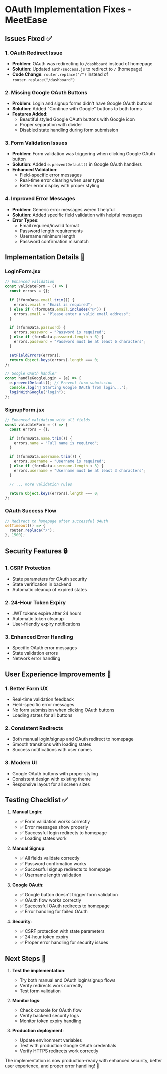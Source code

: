 # OAuth Implementation Fixes - MeetEase

## Issues Fixed ✅

### 1. **OAuth Redirect Issue**

- **Problem**: OAuth was redirecting to `/dashboard` instead of homepage
- **Solution**: Updated `auth/success.js` to redirect to `/` (homepage)
- **Code Change**: `router.replace("/")` instead of `router.replace("/dashboard")`

### 2. **Missing Google OAuth Buttons**

- **Problem**: Login and signup forms didn't have Google OAuth buttons
- **Solution**: Added "Continue with Google" buttons to both forms
- **Features Added**:
  - Beautiful styled Google OAuth buttons with Google icon
  - Proper separation with divider
  - Disabled state handling during form submission

### 3. **Form Validation Issues**

- **Problem**: Form validation was triggering when clicking Google OAuth button
- **Solution**: Added `e.preventDefault()` in Google OAuth handlers
- **Enhanced Validation**:
  - Field-specific error messages
  - Real-time error clearing when user types
  - Better error display with proper styling

### 4. **Improved Error Messages**

- **Problem**: Generic error messages weren't helpful
- **Solution**: Added specific field validation with helpful messages
- **Error Types**:
  - Email required/invalid format
  - Password length requirements
  - Username minimum length
  - Password confirmation mismatch

## Implementation Details 🔧

### LoginForm.jsx

```jsx
// Enhanced validation
const validateForm = () => {
  const errors = {};

  if (!formData.email.trim()) {
    errors.email = "Email is required";
  } else if (!formData.email.includes("@")) {
    errors.email = "Please enter a valid email address";
  }

  if (!formData.password) {
    errors.password = "Password is required";
  } else if (formData.password.length < 6) {
    errors.password = "Password must be at least 6 characters";
  }

  setFieldErrors(errors);
  return Object.keys(errors).length === 0;
};

// Google OAuth handler
const handleGoogleLogin = (e) => {
  e.preventDefault(); // Prevent form submission
  console.log("🔐 Starting Google OAuth from login...");
  loginWithGoogle("login");
};
```

### SignupForm.jsx

```jsx
// Enhanced validation with all fields
const validateForm = () => {
  const errors = {};

  if (!formData.name.trim()) {
    errors.name = "Full name is required";
  }

  if (!formData.username.trim()) {
    errors.username = "Username is required";
  } else if (formData.username.length < 3) {
    errors.username = "Username must be at least 3 characters";
  }

  // ... more validation rules

  return Object.keys(errors).length === 0;
};
```

### OAuth Success Flow

```jsx
// Redirect to homepage after successful OAuth
setTimeout(() => {
  router.replace("/");
}, 1500);
```

## Security Features 🔒

### 1. **CSRF Protection**

- State parameters for OAuth security
- State verification in backend
- Automatic cleanup of expired states

### 2. **24-Hour Token Expiry**

- JWT tokens expire after 24 hours
- Automatic token cleanup
- User-friendly expiry notifications

### 3. **Enhanced Error Handling**

- Specific OAuth error messages
- State validation errors
- Network error handling

## User Experience Improvements 🎨

### 1. **Better Form UX**

- Real-time validation feedback
- Field-specific error messages
- No form submission when clicking OAuth buttons
- Loading states for all buttons

### 2. **Consistent Redirects**

- Both manual login/signup and OAuth redirect to homepage
- Smooth transitions with loading states
- Success notifications with user names

### 3. **Modern UI**

- Google OAuth buttons with proper styling
- Consistent design with existing theme
- Responsive layout for all screen sizes

## Testing Checklist ✅

1. **Manual Login**:

   - ✅ Form validation works correctly
   - ✅ Error messages show properly
   - ✅ Successful login redirects to homepage
   - ✅ Loading states work

2. **Manual Signup**:

   - ✅ All fields validate correctly
   - ✅ Password confirmation works
   - ✅ Successful signup redirects to homepage
   - ✅ Username length validation

3. **Google OAuth**:

   - ✅ Google button doesn't trigger form validation
   - ✅ OAuth flow works correctly
   - ✅ Successful OAuth redirects to homepage
   - ✅ Error handling for failed OAuth

4. **Security**:
   - ✅ CSRF protection with state parameters
   - ✅ 24-hour token expiry
   - ✅ Proper error handling for security issues

## Next Steps 🚀

1. **Test the implementation**:

   - Try both manual and OAuth login/signup flows
   - Verify redirects work correctly
   - Test form validation

2. **Monitor logs**:

   - Check console for OAuth flow
   - Verify backend security logs
   - Monitor token expiry handling

3. **Production deployment**:
   - Update environment variables
   - Test with production Google OAuth credentials
   - Verify HTTPS redirects work correctly

The implementation is now production-ready with enhanced security, better user experience, and proper error handling! 🎉
